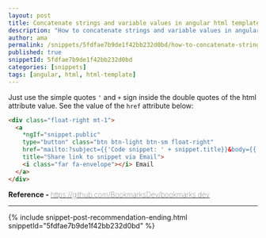 ```yaml
---
layout: post
title: Concatenate strings and variable values in angular html template
description: "How to concatenate strings and variable values in angular html template code snippet"
author: ama
permalink: /snippets/5fdfae7b9de1f42bb232d0bd/how-to-concatenate-strings-and-variable-values-in-angular-html-template
published: true
snippetId: 5fdfae7b9de1f42bb232d0bd
categories: [snippets]
tags: [angular, html, html-template]
---
```


Just use the simple quotes `'` and `+` sign inside the double quotes of the html attribute value. See the value
of the `href` attribute below:

```html
<div class="float-right mt-1">
  <a
    *ngIf="snippet.public"
    type="button" class="btn btn-light btn-sm float-right"
    href="mailto:?subject={{'Code snippet: ' + snippet.title}}&body={{'https://www.bookmarks.dev/snippets/' + snippet._id + '/details'}}"
    title="Share link to snippet via Email">
    <i class="far fa-envelope"></i> Email
  </a>
</div>
```

<span style="font-size: 0.9rem">
  <strong>Reference - </strong>
  <a href="https://github.com/BookmarksDev/bookmarks.dev" target="_blank" style="font-weight: lighter">
     https://github.com/BookmarksDev/bookmarks.dev
  </a>
</span>

<hr/>


 {% include snippet-post-recommendation-ending.html snippetId="5fdfae7b9de1f42bb232d0bd" %}
